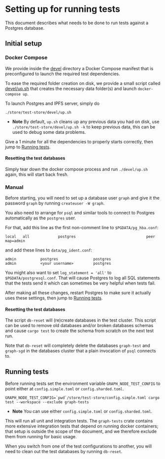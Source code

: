 # Setting up for running tests

This document describes what needs to be done to run tests against a
Postgres database.

## Initial setup

### Docker Compose

We provide inside the [devel](./devel) directory a Docker Compose manifest that is preconfigured to
launch the required test dependencies.

To ease the required folder creation on disk, we provide a small script called [devel/up.sh](./devel/up.sh)
that creates the necessary data folder(s) and launch `docker-compose up`.

To launch Postgres and IPFS server, simply do

```shell
./store/test-store/devel/up.sh
```

- **Note** By default, `up.sh` cleans up any previous data you had on disk, use `./store/test-store/devel/up.sh -k` to keep
previous data, this can be used to debug some data problems.

Give a 1 minute for all the dependencies to properly starts correctly, then jump to [Running tests](#running-tests).

#### Resetting the test databases

Simply tear down the docker compose process and run `./devel/up.sh` again, this will start back fresh.

### Manual

Before starting, you will need to set up a database user `graph` and give
it the password `graph` by running `createuser -W graph`.

You also need to arrange for `psql` and similar tools to connect to
Postgres automatically as the `postgres` user.

For that, add this line as the first non-comment line to
`$PGDATA/pg_hba.conf`:
```
local   all             postgres                                peer map=admin
```

and add these lines to `data/pg_ident.conf`:
```
admin           postgres                postgres
admin           <your username>         postgres
```

You might also want to set `log_statement = 'all'` to
`$PGDATA/postgresql.conf`. That will cause Postgres to log all SQL
statements that the tests send it which can sometimes be very helpful when
tests fail.

After making all these changes, restart Postgres to make sure it actually
uses these settings, then jump to [Running tests](#running-tests).

#### Resetting the test databases

The script `db-reset` will (re)create databases in the test cluster. This
script can be used to remove old databases and/or broken databases schemas
and cause `cargo test` to create the schema from scratch on the next test
run.

Note that `db-reset` will completely delete the databases `graph-test` and
`graph-sgd` in the databases cluster that a plain invocation of `psql`
connects to.

## Running tests

Before running tests set the environment variable `GRAPH_NODE_TEST_CONFIG`
to point either at `config.simple.toml` or `config.sharded.toml`.

```shell
GRAPH_NODE_TEST_CONFIG=`pwd`/store/test-store/config.simple.toml cargo test --workspace --exclude graph-tests
```

- **Note** You can use either `config.simple.toml` or `config.sharded.toml`.

This will run all unit and integration tests. The `graph-tests` crate contains more
extensive integration tests that depend on running docker containers; that
setup is outside the scope of the document, and we therefore exclude them
from running for basic usage.

When you switch from one of the test configurations to another, you will
need to clean out the test databases by running `db-reset`.
